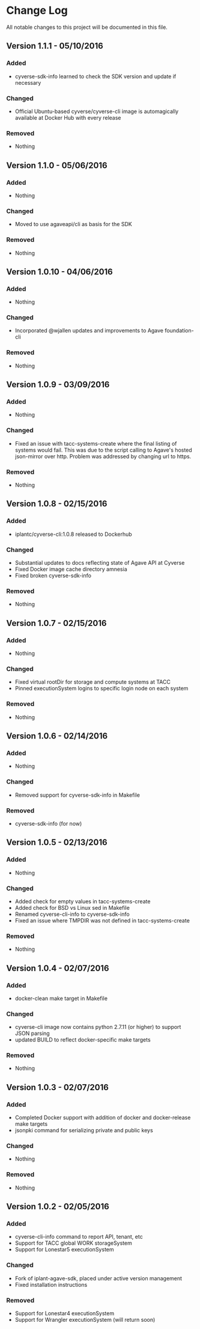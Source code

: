 # Change Log
All notable changes to this project will be documented in this file.

## Version 1.1.1 - 05/10/2016
### Added
* cyverse-sdk-info learned to check the SDK version and update if necessary

### Changed
* Official Ubuntu-based cyverse/cyverse-cli image is automagically available at Docker Hub with every release

### Removed
* Nothing

## Version 1.1.0 - 05/06/2016
### Added
* Nothing

### Changed
* Moved to use agaveapi/cli as basis for the SDK

### Removed
* Nothing

## Version 1.0.10 - 04/06/2016
### Added
* Nothing

### Changed
* Incorporated @wjallen updates and improvements to Agave foundation-cli

### Removed
* Nothing

## Version 1.0.9 - 03/09/2016
### Added
* Nothing

### Changed
* Fixed an issue with tacc-systems-create where the final listing of systems would fail. This was due to the script calling to Agave's hosted json-mirror over http. Problem was addressed by changing url to https.

### Removed
* Nothing

## Version 1.0.8 - 02/15/2016
### Added
* iplantc/cyverse-cli:1.0.8 released to Dockerhub

### Changed
* Substantial updates to docs reflecting state of Agave API at Cyverse
* Fixed Docker image cache directory amnesia
* Fixed broken cyverse-sdk-info

### Removed
* Nothing

## Version 1.0.7 - 02/15/2016
### Added
* Nothing

### Changed
* Fixed virtual rootDir for storage and compute systems at TACC
* Pinned executionSystem logins to specific login node on each system

### Removed
* Nothing

## Version 1.0.6 - 02/14/2016
### Added
* Nothing

### Changed
* Removed support for cyverse-sdk-info in Makefile

### Removed
* cyverse-sdk-info (for now)

## Version 1.0.5 - 02/13/2016
### Added
* Nothing

### Changed
* Added check for empty values in tacc-systems-create
* Added check for BSD vs Linux sed in Makefile
* Renamed cyverse-cli-info to cyverse-sdk-info
* Fixed an issue where TMPDIR was not defined in tacc-systems-create

### Removed
* Nothing

## Version 1.0.4 - 02/07/2016
### Added
* docker-clean make target in Makefile

### Changed
* cyverse-cli image now contains python 2.7.11 (or higher) to support JSON parsing
* updated BUILD to reflect docker-specific make targets

### Removed
* Nothing

## Version 1.0.3 - 02/07/2016
### Added
* Completed Docker support with addition of docker and docker-release make targets
* jsonpki command for serializing private and public keys

### Changed
* Nothing

### Removed
* Nothing

## Version 1.0.2 - 02/05/2016
### Added
* cyverse-cli-info command to report API, tenant, etc
* Support for TACC global WORK storageSystem
* Support for Lonestar5 executionSystem


### Changed
* Fork of iplant-agave-sdk, placed under active version management
* Fixed installation instructions

### Removed
* Support for Lonestar4 executionSystem
* Support for Wrangler executionSystem (will return soon)
